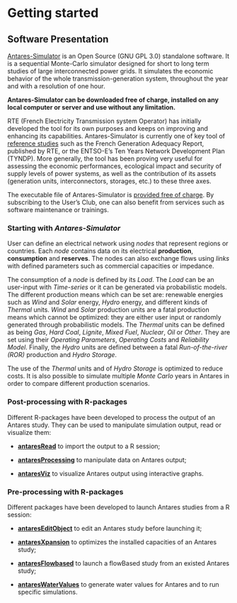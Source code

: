 # Getting started

## Software Presentation

[Antares-Simulator](https://antares-simulator.org ) is an Open Source (GNU GPL 3.0) standalone software. It is a sequential Monte-Carlo simulator designed for short to long term studies of large interconnected power grids. It simulates the economic behavior of the whole transmission-generation system, throughout the year and with a resolution of one hour.


**Antares-Simulator can be downloaded free of charge, installed on any local computer or server and use without any limitation.**


RTE (French Electricity Transmission system Operator) has initially developed the tool for its own purposes and keeps on improving and enhancing its capabilities. Antares-Simulator is currently one of key tool of [reference studies](https://antares-simulator.org/pages/etudes/4/) such as the French Generation Adequacy Report, published by RTE, or the ENTSO-E’s Ten Years Network Development Plan (TYNDP). More generally, the tool has been proving very useful for assessing the economic performances, ecological impact and security of supply levels of power systems, as well as the contribution of its assets (generation units, interconnectors, storages, etc.) to these three axes.


The executable file of Antares-Simulator is [provided free of charge](https://antares-simulator.org/pages/antares-simulator/6/). By subscribing to the User’s Club, one can also benefit from services such as software maintenance or trainings.

### Starting with _Antares-Simulator_

User can define an electrical network using _nodes_ that represent regions or countries. Each _node_ contains data on its electrical **production**, **consumption** and **reserves**. The nodes can also exchange flows using _links_ with defined parameters such as commercial capacities or impedance.


The consumption of a _node_ is defined by its _Load_. The _Load_ can be an user-input with _Time-series_ or it can be generated via probabilistic models. The different production means which can be set are: renewable energies such as _Wind_ and _Solar_ energy, _Hydro_ energy, and different kinds of _Thermal_ units. _Wind_ and _Solar_ production units are a fatal production means which cannot be optimized: they are either user input or randomly generated through probabilistic models. The _Thermal_ units can be defined as being _Gas_, _Hard Coal_, _Lignite_, _Mixed Fuel_, _Nuclear_, _Oil_ or _Other_. They are set using their _Operating Parameters_, _Operating Costs_ and _Reliability Model_. Finally, the _Hydro_ units are defined between a fatal _Run-of-the-river (ROR)_ production and _Hydro Storage_.

The use of the _Thermal_ units and of _Hydro Storage_ is optimized to reduce costs. It is also possible to simulate multiple _Monte Carlo_ years in Antares in order to compare different production scenarios.


### Post-processing with R-packages

Different R-packages have been developed to process the output of an Antares study. They can be used to manipulate simulation output, read or visualize them:

- [**antaresRead**](https://rte-antares-rpackage.github.io/antaresRead/index.html) to import the output to a R session;

- [**antaresProcessing**](https://github.com/rte-antares-rpackage/antaresProcessing) to manipulate data on Antares output;

- [**antaresViz**](https://rte-antares-rpackage.github.io/antaresViz/index.html) to visualize Antares output using interactive graphs.


### Pre-processing with R-packages

Different packages have been developed to launch Antares studies from a R session:

- [**antaresEditObject**](https://rte-antares-rpackage.github.io/antaresEditObject/index.html) to edit an Antares study before launching it; 

- [**antaresXpansion**](https://github.com/rte-antares-rpackage/antaresXpansion) to optimizes the installed capacities of an Antares study;

- [**antaresFlowbased**](https://github.com/rte-antares-rpackage/antaresFlowbased) to  launch a flowBased study from an existed Antares study; 

- [**antaresWaterValues**](https://rte-antares-rpackage.github.io/antaresWaterValues/index.html) to  generate water values for Antares and to run specific simulations.
